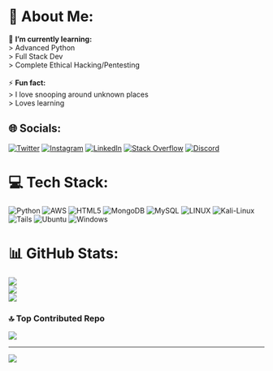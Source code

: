 # 💫 About Me:
🌱 **I’m currently learning:**  <br> > Advanced Python <br> > Full Stack Dev <br> > Complete Ethical Hacking/Pentesting <br><br>⚡ **Fun fact:**  <br> > I love snooping around unknown places <br> > Loves learning


## 🌐 Socials:  
[![Twitter](https://img.shields.io/badge/Twitter-%231DA1F2.svg?logo=Twitter&logoColor=white)](https://twitter.com/zveryMI) [![Instagram](https://img.shields.io/badge/Instagram-%23E4405F.svg?logo=Instagram&logoColor=white)](https://instagram.com/krishhh.ai) [![LinkedIn](https://img.shields.io/badge/LinkedIn-%230077B5.svg?logo=linkedin&logoColor=white)](https://linkedin.com/in/zveryMI) [![Stack Overflow](https://img.shields.io/badge/-Stackoverflow-FE7A16?logo=stack-overflow&logoColor=white)](https://stackoverflow.com/users/20413840) [![Discord](https://img.shields.io/badge/Discord-%235865F2.svg?logo=discord&logoColor=white)](https://discord.com/users/1037600471730364446)


# 💻 Tech Stack:
![Python](https://img.shields.io/badge/python-3670A0?style=for-the-badge&logo=python&logoColor=ffdd54) ![AWS](https://img.shields.io/badge/AWS-%23FF9900.svg?style=for-the-badge&logo=amazon-aws&logoColor=white) ![HTML5](https://img.shields.io/badge/html5-%23E34F26.svg?style=for-the-badge&logo=html5&logoColor=white) ![MongoDB](https://img.shields.io/badge/MongoDB-%234ea94b.svg?style=for-the-badge&logo=mongodb&logoColor=white) ![MySQL](https://img.shields.io/badge/mysql-%2300f.svg?style=for-the-badge&logo=mysql&logoColor=white) ![LINUX](https://img.shields.io/badge/Linux-FCC624?style=for-the-badge&logo=linux&logoColor=black) ![Kali-Linux](https://img.shields.io/badge/Kali-268BEE?style=for-the-badge&logo=kalilinux&logoColor=white) ![Tails](https://img.shields.io/badge/Tails%20-56347C?&style=for-the-badge&logo=tails&logoColor=white)
![Ubuntu](https://img.shields.io/badge/Ubuntu-E95420?style=for-the-badge&logo=ubuntu&logoColor=white)
![Windows](https://img.shields.io/badge/Windows-0078D6?style=for-the-badge&logo=windows&logoColor=white)

# 📊 GitHub Stats:
![](https://github-readme-stats.vercel.app/api?username=zvery-MI&theme=dark&hide_border=false&include_all_commits=false&count_private=false)<br/>
![](https://github-readme-streak-stats.herokuapp.com/?user=zvery-MI&theme=dark&hide_border=false)<br/>
![](https://github-readme-stats.vercel.app/api/top-langs/?username=zvery-MI&theme=dark&hide_border=false&include_all_commits=false&count_private=false&layout=compact)

### 🔝 Top Contributed Repo
![](https://github-contributor-stats.vercel.app/api?username=zvery-MI&limit=5&theme=tokyonight&combine_all_yearly_contributions=true)

---
[![](https://visitcount.itsvg.in/api?id=zvery-MI&icon=0&color=0)](https://visitcount.itsvg.in)

<!-- Proudly created with GPRM ( https://gprm.itsvg.in ) -->
